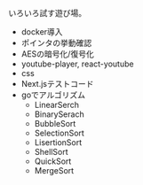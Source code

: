 いろいろ試す遊び場。
- docker導入
- ポインタの挙動確認
- AESの暗号化/復号化
- youtube-player, react-youtube
- css
- Next.jsテストコード
- goでアルゴリズム
  - LinearSerch
  - BinarySerach
  - BubbleSort
  - SelectionSort
  - LisertionSort
  - ShellSort
  - QuickSort
  - MergeSort
